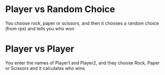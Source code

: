 # Player vs Random Choice
You choose rock, paper or scissors, and then it chooses a random choice (from rps) and tells you who won

# Player vs Player
You enter the names of Player1 and Player2, and they choose Rock, Paper or Scissors and it calculatas who wins
